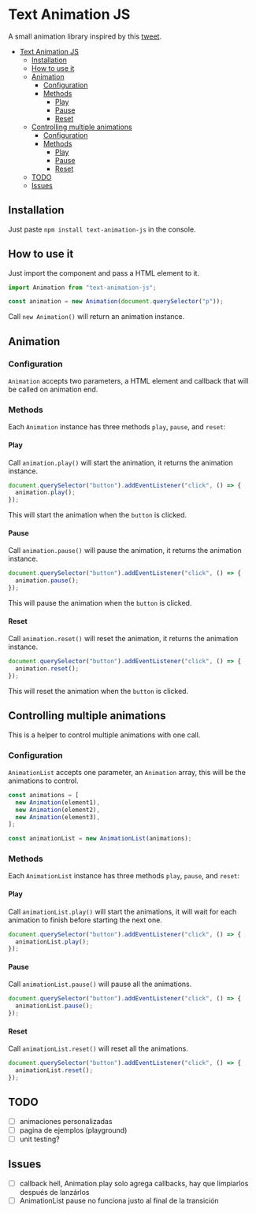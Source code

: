 # Text Animation JS

A small animation library inspired by this [tweet](https://twitter.com/Twitch/status/1237174754118905856).

<!-- TOC -->

- [Text Animation JS](#text-animation-js)
  - [Installation](#installation)
  - [How to use it](#how-to-use-it)
  - [Animation](#animation)
    - [Configuration](#configuration)
    - [Methods](#methods)
      - [Play](#play)
      - [Pause](#pause)
      - [Reset](#reset)
  - [Controlling multiple animations](#controlling-multiple-animations)
    - [Configuration](#configuration)
    - [Methods](#methods)
      - [Play](#play)
      - [Pause](#pause)
      - [Reset](#reset)
  - [TODO](#todo)
  - [Issues](#issues)

<!-- /TOC -->

## Installation

Just paste `npm install text-animation-js` in the console.

## How to use it

Just import the component and pass a HTML element to it.

```js
import Animation from "text-animation-js";

const animation = new Animation(document.querySelector("p"));
```

Call `new Animation()` will return an animation instance.

## Animation

### Configuration

`Animation` accepts two parameters, a HTML element and callback that will be called on animation end.

### Methods

Each `Animation` instance has three methods `play`, `pause`, and `reset`:

#### Play

Call `animation.play()` will start the animation, it returns the animation instance.

```js
document.querySelector("button").addEventListener("click", () => {
  animation.play();
});
```

This will start the animation when the `button` is clicked.

#### Pause

Call `animation.pause()` will pause the animation, it returns the animation instance.

```js
document.querySelector("button").addEventListener("click", () => {
  animation.pause();
});
```

This will pause the animation when the `button` is clicked.

#### Reset

Call `animation.reset()` will reset the animation, it returns the animation instance.

```js
document.querySelector("button").addEventListener("click", () => {
  animation.reset();
});
```

This will reset the animation when the `button` is clicked.

## Controlling multiple animations

This is a helper to control multiple animations with one call.

### Configuration

`AnimationList` accepts one parameter, an `Animation` array, this will be the animations to control.

```js
const animations = [
  new Animation(element1),
  new Animation(element2),
  new Animation(element3),
];

const animationList = new AnimationList(animations);
```

### Methods

Each `AnimationList` instance has three methods `play`, `pause`, and `reset`:

#### Play

Call `animationList.play()` will start the animations, it will wait for each animation to finish before starting the next one.

```js
document.querySelector("button").addEventListener("click", () => {
  animationList.play();
});
```

#### Pause

Call `animationList.pause()` will pause all the animations.

```js
document.querySelector("button").addEventListener("click", () => {
  animationList.pause();
});
```

#### Reset

Call `animationList.reset()` will reset all the animations.

```js
document.querySelector("button").addEventListener("click", () => {
  animationList.reset();
});
```

## TODO

- [ ] animaciones personalizadas
- [ ] pagina de ejemplos (playground)
- [ ] unit testing?

## Issues

- [ ] callback hell, Animation.play solo agrega callbacks, hay que limpiarlos después de lanzárlos
- [ ] AnimationList pause no funciona justo al final de la transición
